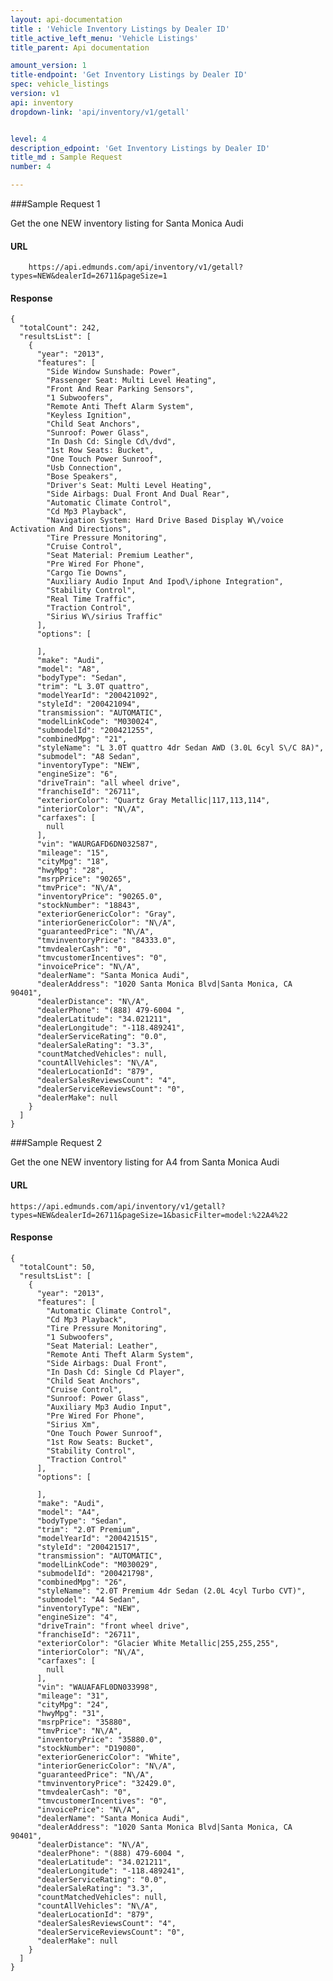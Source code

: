 ```yaml
---
layout: api-documentation
title : 'Vehicle Inventory Listings by Dealer ID'
title_active_left_menu: 'Vehicle Listings'
title_parent: Api documentation

amount_version: 1
title-endpoint: 'Get Inventory Listings by Dealer ID'
spec: vehicle_listings
version: v1
api: inventory
dropdown-link: 'api/inventory/v1/getall'


level: 4
description_edpoint: 'Get Inventory Listings by Dealer ID'
title_md : Sample Request
number: 4

---
```



###Sample Request 1

Get the one NEW inventory listing for Santa Monica Audi

#### URL

		https://api.edmunds.com/api/inventory/v1/getall?types=NEW&dealerId=26711&pageSize=1
	
#### Response

	{
	  "totalCount": 242,
	  "resultsList": [
	    {
	      "year": "2013",
	      "features": [
	        "Side Window Sunshade: Power",
	        "Passenger Seat: Multi Level Heating",
	        "Front And Rear Parking Sensors",
	        "1 Subwoofers",
	        "Remote Anti Theft Alarm System",
	        "Keyless Ignition",
	        "Child Seat Anchors",
	        "Sunroof: Power Glass",
	        "In Dash Cd: Single Cd\/dvd",
	        "1st Row Seats: Bucket",
	        "One Touch Power Sunroof",
	        "Usb Connection",
	        "Bose Speakers",
	        "Driver's Seat: Multi Level Heating",
	        "Side Airbags: Dual Front And Dual Rear",
	        "Automatic Climate Control",
	        "Cd Mp3 Playback",
	        "Navigation System: Hard Drive Based Display W\/voice Activation And Directions",
	        "Tire Pressure Monitoring",
	        "Cruise Control",
	        "Seat Material: Premium Leather",
	        "Pre Wired For Phone",
	        "Cargo Tie Downs",
	        "Auxiliary Audio Input And Ipod\/iphone Integration",
	        "Stability Control",
	        "Real Time Traffic",
	        "Traction Control",
	        "Sirius W\/sirius Traffic"
	      ],
	      "options": [

	      ],
	      "make": "Audi",
	      "model": "A8",
	      "bodyType": "Sedan",
	      "trim": "L 3.0T quattro",
	      "modelYearId": "200421092",
	      "styleId": "200421094",
	      "transmission": "AUTOMATIC",
	      "modelLinkCode": "M030024",
	      "submodelId": "200421255",
	      "combinedMpg": "21",
	      "styleName": "L 3.0T quattro 4dr Sedan AWD (3.0L 6cyl S\/C 8A)",
	      "submodel": "A8 Sedan",
	      "inventoryType": "NEW",
	      "engineSize": "6",
	      "driveTrain": "all wheel drive",
	      "franchiseId": "26711",
	      "exteriorColor": "Quartz Gray Metallic|117,113,114",
	      "interiorColor": "N\/A",
	      "carfaxes": [
	        null
	      ],
	      "vin": "WAURGAFD6DN032587",
	      "mileage": "15",
	      "cityMpg": "18",
	      "hwyMpg": "28",
	      "msrpPrice": "90265",
	      "tmvPrice": "N\/A",
	      "inventoryPrice": "90265.0",
	      "stockNumber": "18843",
	      "exteriorGenericColor": "Gray",
	      "interiorGenericColor": "N\/A",
	      "guaranteedPrice": "N\/A",
	      "tmvinventoryPrice": "84333.0",
	      "tmvdealerCash": "0",
	      "tmvcustomerIncentives": "0",
	      "invoicePrice": "N\/A",
	      "dealerName": "Santa Monica Audi",
	      "dealerAddress": "1020 Santa Monica Blvd|Santa Monica, CA 90401",
	      "dealerDistance": "N\/A",
	      "dealerPhone": "(888) 479-6004 ",
	      "dealerLatitude": "34.021211",
	      "dealerLongitude": "-118.489241",
	      "dealerServiceRating": "0.0",
	      "dealerSaleRating": "3.3",
	      "countMatchedVehicles": null,
	      "countAllVehicles": "N\/A",
	      "dealerLocationId": "879",
	      "dealerSalesReviewsCount": "4",
	      "dealerServiceReviewsCount": "0",
	      "dealerMake": null
	    }
	  ]
	}
	
###Sample Request 2

Get the one NEW inventory listing for A4 from Santa Monica Audi

#### URL

	https://api.edmunds.com/api/inventory/v1/getall?types=NEW&dealerId=26711&pageSize=1&basicFilter=model:%22A4%22

#### Response

	{
	  "totalCount": 50,
	  "resultsList": [
	    {
	      "year": "2013",
	      "features": [
	        "Automatic Climate Control",
	        "Cd Mp3 Playback",
	        "Tire Pressure Monitoring",
	        "1 Subwoofers",
	        "Seat Material: Leather",
	        "Remote Anti Theft Alarm System",
	        "Side Airbags: Dual Front",
	        "In Dash Cd: Single Cd Player",
	        "Child Seat Anchors",
	        "Cruise Control",
	        "Sunroof: Power Glass",
	        "Auxiliary Mp3 Audio Input",
	        "Pre Wired For Phone",
	        "Sirius Xm",
	        "One Touch Power Sunroof",
	        "1st Row Seats: Bucket",
	        "Stability Control",
	        "Traction Control"
	      ],
	      "options": [

	      ],
	      "make": "Audi",
	      "model": "A4",
	      "bodyType": "Sedan",
	      "trim": "2.0T Premium",
	      "modelYearId": "200421515",
	      "styleId": "200421517",
	      "transmission": "AUTOMATIC",
	      "modelLinkCode": "M030029",
	      "submodelId": "200421798",
	      "combinedMpg": "26",
	      "styleName": "2.0T Premium 4dr Sedan (2.0L 4cyl Turbo CVT)",
	      "submodel": "A4 Sedan",
	      "inventoryType": "NEW",
	      "engineSize": "4",
	      "driveTrain": "front wheel drive",
	      "franchiseId": "26711",
	      "exteriorColor": "Glacier White Metallic|255,255,255",
	      "interiorColor": "N\/A",
	      "carfaxes": [
	        null
	      ],
	      "vin": "WAUAFAFL0DN033998",
	      "mileage": "31",
	      "cityMpg": "24",
	      "hwyMpg": "31",
	      "msrpPrice": "35880",
	      "tmvPrice": "N\/A",
	      "inventoryPrice": "35880.0",
	      "stockNumber": "D19080",
	      "exteriorGenericColor": "White",
	      "interiorGenericColor": "N\/A",
	      "guaranteedPrice": "N\/A",
	      "tmvinventoryPrice": "32429.0",
	      "tmvdealerCash": "0",
	      "tmvcustomerIncentives": "0",
	      "invoicePrice": "N\/A",
	      "dealerName": "Santa Monica Audi",
	      "dealerAddress": "1020 Santa Monica Blvd|Santa Monica, CA 90401",
	      "dealerDistance": "N\/A",
	      "dealerPhone": "(888) 479-6004 ",
	      "dealerLatitude": "34.021211",
	      "dealerLongitude": "-118.489241",
	      "dealerServiceRating": "0.0",
	      "dealerSaleRating": "3.3",
	      "countMatchedVehicles": null,
	      "countAllVehicles": "N\/A",
	      "dealerLocationId": "879",
	      "dealerSalesReviewsCount": "4",
	      "dealerServiceReviewsCount": "0",
	      "dealerMake": null
	    }
	  ]
	}
	
